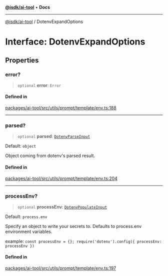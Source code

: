 [**@isdk/ai-tool**](../README.md) • **Docs**

***

[@isdk/ai-tool](../globals.md) / DotenvExpandOptions

# Interface: DotenvExpandOptions

## Properties

### error?

> `optional` **error**: `Error`

#### Defined in

[packages/ai-tool/src/utils/prompt/template/env.ts:188](https://github.com/isdk/ai-tool.js/blob/fe6b47f429fb128627d2210e367fa914b891d314/src/utils/prompt/template/env.ts#L188)

***

### parsed?

> `optional` **parsed**: [`DotenvParseInput`](DotenvParseInput.md)

Default: `object`

Object coming from dotenv's parsed result.

#### Defined in

[packages/ai-tool/src/utils/prompt/template/env.ts:204](https://github.com/isdk/ai-tool.js/blob/fe6b47f429fb128627d2210e367fa914b891d314/src/utils/prompt/template/env.ts#L204)

***

### processEnv?

> `optional` **processEnv**: [`DotenvPopulateInput`](DotenvPopulateInput.md)

Default: `process.env`

Specify an object to write your secrets to. Defaults to process.env environment variables.

example: `const processEnv = {}; require('dotenv').config({ processEnv: processEnv })`

#### Defined in

[packages/ai-tool/src/utils/prompt/template/env.ts:197](https://github.com/isdk/ai-tool.js/blob/fe6b47f429fb128627d2210e367fa914b891d314/src/utils/prompt/template/env.ts#L197)
